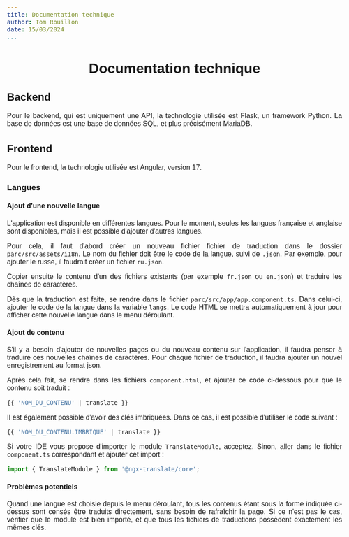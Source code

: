 ```yaml
---
title: Documentation technique
author: Tom Rouillon
date: 15/03/2024
...
```


<meta http-equiv="Content-Type" content="text/html; charset=UTF-8">

<style>
h1 {
    text-align: center;
}
body {
   font-family: "Oxygen", sans-serif;
   font-size: 12pt;
   max-width: 80%;
   margin: auto;
   text-align: justify;
}
nav {
    display: none;
}
</style>
<body>

# Documentation technique

## Backend

Pour le backend, qui est uniquement une API, la technologie utilisée est Flask, un framework Python. La base de données est une base de données SQL, et plus précisément MariaDB.

## Frontend

Pour le frontend, la technologie utilisée est Angular, version 17.

### Langues

#### Ajout d'une nouvelle langue

L'application est disponible en différentes langues. Pour le moment, seules les langues française et anglaise sont disponibles, mais il est possible d'ajouter d'autres langues.

Pour cela, il faut d'abord créer un nouveau fichier fichier de traduction dans le dossier `parc/src/assets/i18n`. Le nom du fichier doit être le code de la langue, suivi de `.json`. Par exemple, pour ajouter le russe, il faudrait créer un fichier `ru.json`.

Copier ensuite le contenu d'un des fichiers existants (par exemple `fr.json` ou `en.json`) et traduire les chaînes de caractères.

Dès que la traduction est faite, se rendre dans le fichier `parc/src/app/app.component.ts`. Dans celui-ci, ajouter le code de la langue dans la variable `langs`. Le code HTML se mettra automatiquement à jour pour afficher cette nouvelle langue dans le menu déroulant.

#### Ajout de contenu

S'il y a besoin d'ajouter de nouvelles pages ou du nouveau contenu sur l'application, il faudra penser à traduire ces nouvelles chaînes de caractères. Pour chaque fichier de traduction, il faudra ajouter un nouvel enregistrement au format json.

Après cela fait, se rendre dans les fichiers `component.html`, et ajouter ce code ci-dessous pour que le contenu soit traduit :

```js
{{ 'NOM_DU_CONTENU' | translate }}
```

Il est également possible d'avoir des clés imbriquées. Dans ce cas, il est possible d'utiliser le code suivant :

```js
{{ 'NOM_DU_CONTENU.IMBRIQUE' | translate }}
```

Si votre IDE vous propose d'importer le module `TranslateModule`, acceptez. Sinon, aller dans le fichier `component.ts` correspondant et ajouter cet import :

```typescript
import { TranslateModule } from '@ngx-translate/core';
```

#### Problèmes potentiels

Quand une langue est choisie depuis le menu déroulant, tous les contenus étant sous la forme indiquée ci-dessus sont censés être traduits directement, sans besoin de rafraîchir la page. Si ce n'est pas le cas, vérifier que le module est bien importé, et que tous les fichiers de traductions possèdent exactement les mêmes clés.

</body>